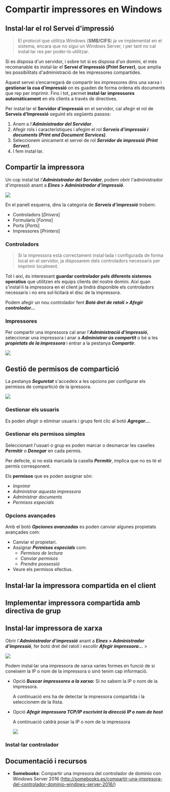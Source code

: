 # Compartir impressores en Windows

## Instal·lar el rol Servei d'impressió 

> El protocol que utilitza Windows (**SMB/CIFS**) ja ve implementat en el sistema, encara que no sigui un Windows Server, i per tant no cal instal·lar res per poder-lo utilitzar. 

Si es disposa d'un servidor, i sobre tot si es disposa d'un domini, el més recomanable és instal·lar el **Servei d'impressió (_Print Server_)**, que amplia les possibilitats d'administració de les impressores compartides.

Aquest servei s’encarregarà de compartir les impressores dins una xarxa i **gestionar la cua d’impressió** on es guaden de forma ordena els documents que rep per imprimir. Fins i tot, permet **instal·lar impressores automàticament** en els clients a través de directives.

Per instal·lar el **Servidor d'impressió** en el servidor, cal afegir el rol de **Serveis d’Impressió** seguint els següents passos:

1. Anem a l’**_Administrador del Servidor_**.
2. Afegir rols i característiques i afegim el rol **_Serveis d'impressió i documents (Print and Document Services)_**.
3. Seleccionem únicament el servei de rol **_Servidor de impressió (Print Server)_**.
4. I fem instal·lar.

## Compartir la impressora

Un cop instal·lat l’**_Administrador del Servidor_**, podem obrir l'administrador d'impressió anant a **_Eines > Administrador d'impressió_**.

![](/assets/uf3-win-print-management.png)

En el panell esquerra, dins la categoria de **_Serveis d'impressió_** trobem:

* Controladors [_Drivers_]
* Formularis [_Forms_]
* Ports [_Ports_]
* Impressores [_Printers_]

### Controladors

> Si la impressora està correctament instal·lada i configurada de forma local en el servidor, ja disposarem dels controladors necessaris per imprimir localment.

Tot i així, és interessant **guardar controlador pels diferents sistemes operatius** que utilitzen els equips clients del nostre domini. Així quan s'instal·li la impressora en el client ja tindrà disponible els controladors necessaris i no ens sol·licitarà el disc de la impressora. 

Podem afegir un nou controlador fent **_Botó dret de ratolí > Afegir controlador..._**

### Impressores

Per compartir una impressora cal anar l'**_Administració d'impressió_**, seleccionar una impressora i  anar a **_Administrar ús compartit_** o bé a les **_propietats de la impressora_** i entrar a la pestanya **_Compartir_**.

![](/assets/uf3-compartir-impressora-general.png)


## Gestió de permisos de compartició

La pestanya **_Seguretat_** s'accedeix a les opcions per configurar els permisos de compartició de la ipressora.

![](/assets/uf3-compartir-impressora.png)

### Gestionar els usuaris

  Es poden afegir o eliminar usuaris i grups fent clic al botó **_Agregar..._**.

### Gestionar els permisos simples

  Seleccionant l'usuari o grup es poden marcar o desmarcar les caselles **_Permitir_** o **_Denegar_** en cada permís.

  Per defecte, si no està marcada la casella **_Permitir_**, implica que no es té el permís corresponent.

  Els **permisos** que es poden assignar són: 
 * _Imprimir_
 * _Administrar aquesta impressora_
 * _Administrar documents_ 
 * _Permisos especials_

### Opcions avançades

Amb el botó **_Opciones avanzadas_** es poden canviar algunes propietats avançades com:

* Canviar el propietari.
* Assignar **_Permisos especials_** com: 
    * _Permisos de lectura_ 
    * _Canviar permisos_  
    * _Prendre possessió_
* Veure els permisos efectius.

## Instal·lar la impressora compartida en el client



## Implementar impressora compartida amb directiva de grup



## Instal·lar impressora de xarxa

Obrir l'**_Administrador d'impressió_** anant a **_Eines > Administrador d'impressió_**, fer botó dret del ratolí i escollir **_Afegir impressora..._** >


![](/assets/uf3-afegir-impressora-buscar.png)


Podem instal·lar una impressora de xarxa varies formes en funció de si coneixem la IP o nom de la impressora o sinó tenim cap informació.

* Opció **_Buscar impressores a la xarxa:_** Si no sabem la IP o nom de la impressora.

  A continuació ens ha de detectar la impressora compartida i la seleccionem de la llista.


* Opció  **_Afegir impressora TCP/IP escrivint la direcció IP o nom de host_**

  A continuació caldrà posar la IP o nom de la impressora

  ![](/assets/uf3-afegir-impressora-IP.png)

### Instal·lar controlador


## Documentació i recursos

* **Somebooks**: Compartir una impresora del controlador de dominio con Windows Server 2016 (http://somebooks.es/compartir-una-impresora-del-controlador-dominio-windows-server-2016/)
